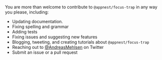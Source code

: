 You are more than welcome to contribute to `@appnest/focus-trap` in any way you please, including:

* Updating documentation.
* Fixing spelling and grammar
* Adding tests
* Fixing issues and suggesting new features
* Blogging, tweeting, and creating tutorials about `@appnest/focus-trap`
* Reaching out to [@AndreasMehlsen](https://twitter.com/AndreasMehlsen) on Twitter
* Submit an issue or a pull request
